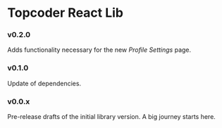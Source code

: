 # Topcoder React Lib

### v0.2.0
Adds functionality necessary for the new *Profile Settings* page.

### v0.1.0
Update of dependencies.

### v0.0.x
Pre-release drafts of the initial library version. A big journey starts here.

